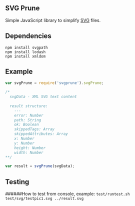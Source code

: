 SVG Prune
--
Simple JavaScript library to simplify [SVG](http://en.wikipedia.org/wiki/SVG) files.

Dependencies
---
```
npm install svgpath
npm install lodash
npm install xmldom
```
Example
---
```javascript
var svgPrune = require('svgprune').svgPrune;

/*
  svgData - XML SVG text content
  
  result structure:
    ---
    error: Number
    path: String
    ok: Boolean
    skippedTags: Array
    skippedAttributes: Array
    x: Number
    y: Number
    height: Number
    width: Number
**/

var result = svgPrune(svgData);
```
Testing
---

######How to test from console, example:
```test/runtest.sh test/svg/testpic1.svg ../result.svg```

